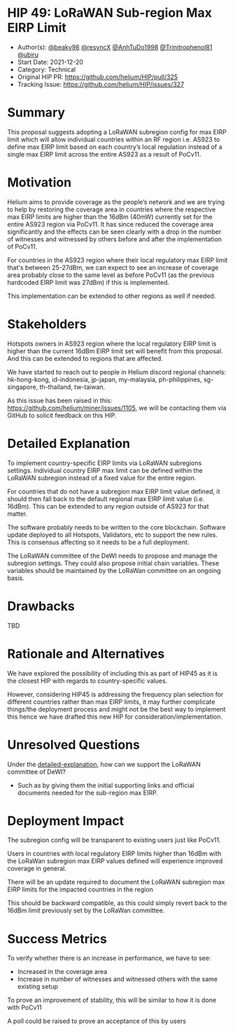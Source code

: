 # HIP 49: LoRaWAN Sub-region Max EIRP Limit

- Author(s): [@beaky98](https://github.com/beaky98) [@resyncX](https://github.com/resyncX) [@AnhTuDo1998](https://github.com/AnhTuDo1998) [@Trinitrophenol81](https://github.com/Trinitrophenol81) [@ubiru](https://github.com/ubiru)
- Start Date: 2021-12-20
- Category: Technical
- Original HIP PR: <https://github.com/helium/HIP/pull/325>
- Tracking Issue: <https://github.com/helium/HIP/issues/327>

# Summary

This proposal suggests adopting a LoRaWAN subregion config for max EIRP limit which will allow individual countries within an RF region i.e. AS923 to define max EIRP limit based on each country’s local regulation instead of a single max EIRP limit across the entire AS923 as a result of PoCv11.

# Motivation

Helium aims to provide coverage as the people’s network and we are trying to help by restoring the coverage area in countries where the respective max EIRP limits are higher than the 16dBm (40mW) currently set for the entire AS923 region via PoCv11. It has since reduced the coverage area significantly and the effects can be seen clearly with a drop in the number of witnesses and witnessed by others before and after the implementation of PoCv11.

For countries in the AS923 region where their local regulatory max EIRP limit that's between 25-27dBm, we can expect to see an increase of coverage area probably close to the same level as before PoCv11 (as the previous hardcoded EIRP limit was 27dBm) if this is implemented.

This implementation can be extended to other regions as well if needed.

# Stakeholders

Hotspots owners in AS923 region where the local regulatory EIRP limit is higher than the current 16dBm EIRP limit set will benefit from this proposal. And this can be extended to regions that are affected.

We have started to reach out to people in Helium discord regional channels: hk-hong-kong, id-indonesia, jp-japan, my-malaysia, ph-philippines, sg-singapore, th-thailand, tw-taiwan.

As this issue has been raised in this: <https://github.com/helium/miner/issues/1105>, we will be contacting them via GitHub to solicit feedback on this HIP.

# Detailed Explanation

[detailed-explanation]: #detailed-explanation

To implement country-specific EIRP limits via LoRaWAN subregions settings. Individual country EIRP max limit can be defined within the LoRaWAN subregion instead of a fixed value for the entire region.

For countries that do not have a subregion max EIRP limit value defined, it should then fall back to the default regional max EIRP limit value (i.e. 16dBm).
This can be extended to any region outside of AS923 for that matter.

The software probably needs to be written to the core blockchain. Software update deployed to all Hotspots, Validators, etc to support the new rules. This is consensus affecting so it needs to be a full deployment.

The LoRaWAN committee of the DeWI needs to propose and manage the subregion settings. They could also propose initial chain variables. These variables should be maintained by the LoRaWan committee on an ongoing basis.

# Drawbacks

TBD

# Rationale and Alternatives

We have explored the possibility of including this as part of HIP45 as it is the closest HIP with regards to country-specific values.

However, considering HIP45 is addressing the frequency plan selection for different countries rather than max EIRP limits, it may further complicate things/the deployment process and might not be the best way to implement this hence we have drafted this new HIP for consideration/implementation.

# Unresolved Questions

Under the [detailed-explanation], how can we support the LoRaWAN committee of DeWI?

- Such as by giving them the initial supporting links and official documents needed for the sub-region max EIRP.

# Deployment Impact

The subregion config will be transparent to existing users just like PoCv11.

Users in countries with local regulatory EIRP limits higher than 16dBm with the LoRaWan subregion max EIRP values defined will experience improved coverage in general.

There will be an update required to document the LoRaWAN subregion max EIRP limits for the impacted countries in the region

This should be backward compatible, as this could simply revert back to the 16dBm limit previously set by the LoRaWan committee.

# Success Metrics

To verify whether there is an increase in performance, we have to see:

- Increased in the coverage area
- Increase in number of witnesses and witnessed others with the same existing setup

To prove an improvement of stability, this will be similar to how it is done with PoCv11

A poll could be raised to prove an acceptance of this by users
